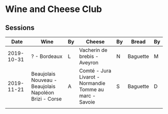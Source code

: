 # Wine and Cheese Club

## Sessions

| Date       | Wine                                                     | By | Cheese                                                    | By | Bread    | By |
|------------|----------------------------------------------------------|----|-----------------------------------------------------------|----|----------|----|
| 2019-10-31 | ? - Bordeaux                                             | L  | Vacherin de brebis - Aveyron                              | N  | Baguette | M  |
| 2019-11-21 | Beaujolais Nouveau - Beaujolais<br> Napoléon Brizi - Corse  | A  | Comté - Jura<br> Livarot - Normandie<br> Tomme au marc - Savoie | S  | Baguette | D  |
|            |                                                          |    |                                                           |    |          |    |
